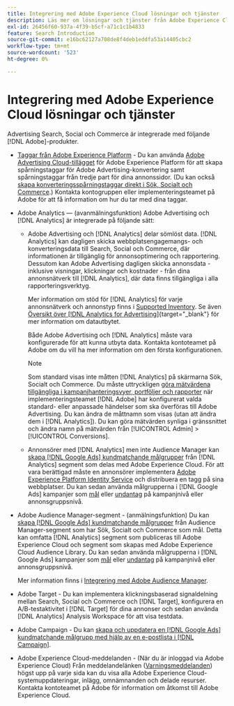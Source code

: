 ```yaml
---
title: Integrering med Adobe Experience Cloud lösningar och tjänster
description: Läs mer om lösningar och tjänster från Adobe Experience Cloud för sökmotoroptimering, sociala medier och Commerce.
exl-id: 26456f60-937a-4f39-b5cf-a71c1c1b4833
feature: Search Introduction
source-git-commit: e16bc62127a708de8f4deb1eddfa53a14405cbc2
workflow-type: tm+mt
source-wordcount: '523'
ht-degree: 0%

---
```


# Integrering med Adobe Experience Cloud lösningar och tjänster

Advertising Search, Social och Commerce är integrerade med följande [!DNL Adobe]-produkter.

* [Taggar från Adobe Experience Platform](https://experienceleague.adobe.com/docs/experience-platform/tags/extensions/client/overview.html) - Du kan använda [Adobe Advertising Cloud-tillägget](https://exchange.adobe.com/apps/ec/100155) för Adobe Experience Platform för att skapa spårningstaggar för Adobe Advertising-konvertering samt spårningstaggar från tredje part för dina annonssidor. (Du kan också [skapa konverteringsspårningstaggar direkt i Sök, Socialt och Commerce](/help/search-social-commerce/tools/conversion-tag-generate.md).) Kontakta kontogruppen eller implementeringsteamet på Adobe för att få information om hur du tar med dina taggar.

* Adobe Analytics — (avanmälningsfunktion) Adobe Advertising och [!DNL Analytics] är integrerade på följande sätt:

   * Adobe Advertising och [!DNL Analytics] delar sömlöst data. [!DNL Analytics] kan dagligen skicka webbplatsengagemangs- och konverteringsdata till Search, Social och Commerce, där informationen är tillgänglig för annonsoptimering och rapportering. Dessutom kan Adobe Advertising dagligen skicka annonsdata - inklusive visningar, klickningar och kostnader - från dina annonsnätverk till [!DNL Analytics], där data finns tillgängliga i alla rapporteringsverktyg.

     Mer information om stöd för [!DNL Analytics] för varje annonsnätverk och annonstyp finns i [Supported Inventory](/help/search-social-commerce/introduction/supported-inventory.md). Se även [Översikt över [!DNL Analytics for Advertising]](https://experienceleague.adobe.com/docs/advertising/integrations/analytics/overview.html){target="_blank"} för mer information om datautbytet.

     Både Adobe Advertising och [!DNL Analytics] måste vara konfigurerade för att kunna utbyta data. Kontakta kontoteamet på Adobe om du vill ha mer information om den första konfigurationen.

     >[!NOTE]
     >
     >Som standard visas inte måtten [!DNL Analytics] på skärmarna Sök, Socialt och Commerce. Du måste uttryckligen [göra mätvärdena tillgängliga i kampanjhanteringsvyer, portföljer och rapporter](/help/search-social-commerce/admin/conversion-metrics/conversion-metric-about.md) när implementeringsteamet [!DNL Adobe] har konfigurerat valda standard- eller anpassade händelser som ska överföras till Adobe Advertising. Du kan ändra de måttnamn som visas (utan att ändra dem i [!DNL Analytics]). Du kan göra mätvärden synliga i gränssnittet och ändra namn på mätvärden från [!UICONTROL Admin] > [!UICONTROL Conversions].

   * Annonsörer med [!DNL Analytics] men inte Audience Manager kan [skapa [!DNL Google Ads] kundmatchande målgrupper](/help/search-social-commerce/campaign-management/campaigns/google-audience-from-adobe-audience.md) från [!DNL Analytics] segment som delas med Adobe Experience Cloud. För att vara berättigad måste en annonsörer implementera [Adobe Experience Platform Identity Service](https://experienceleague.adobe.com/docs/id-service/using/home.html) och distribuera en tagg på sina webbplatser. Du kan sedan använda målgrupperna i [!DNL Google Ads] kampanjer som [mål](/help/search-social-commerce/campaign-management/campaigns/audience-targets-manage.md) eller [undantag](/help/search-social-commerce/campaign-management/campaigns/audience-exclusions-manage.md) på kampanjnivå eller annonsgruppsnivå.

* Adobe Audience Manager-segment - (anmälningsfunktion) Du kan [skapa [!DNL Google Ads] kundmatchande målgrupper](/help/search-social-commerce/campaign-management/campaigns/google-audience-from-adobe-audience.md) från Audience Manager-segment som har Sök, Socialt och Commerce som mål. Detta kan omfatta [!DNL Analytics] segment som publiceras till Adobe Experience Cloud och segment som skapas med Adobe Experience Cloud Audience Library. Du kan sedan använda målgrupperna i [!DNL Google Ads] kampanjer som [mål](/help/search-social-commerce/campaign-management/campaigns/audience-targets-manage.md) eller [undantag](/help/search-social-commerce/campaign-management/campaigns/audience-exclusions-manage.md) på kampanjnivå eller annonsgruppsnivå.

  Mer information finns i [Integrering med Adobe Audience Manager](https://experienceleague.adobe.com/docs/advertising/integrations/audience-manager/overview.html).

* Adobe Target - Du kan implementera klickningsbaserad signaldelning mellan Search, Social och Commerce och [!DNL Target], konfigurera en A/B-testaktivitet i [!DNL Target] för dina annonser och sedan använda [!DNL Analytics] Analysis Workspace för att visa testdata.

* Adobe Campaign - Du kan [skapa och uppdatera en [!DNL Google Ads] kundmatchande målgrupp med hjälp av en e-postlista i [!DNL Campaign]](/help/search-social-commerce/campaign-management/campaigns/google-audience-from-campaign-email-list.md).

* Adobe Experience Cloud-meddelanden - (När du är inloggad via Adobe Experience Cloud) Från meddelandelänken ([Varningsmeddelanden](/help/search-social-commerce/assets/notifications-panel.png "Varningsmeddelanden")) högst upp på varje sida kan du visa alla Adobe Experience Cloud-systemuppdateringar, inlägg, omnämnanden och delade resurser. Kontakta kontoteamet på Adobe för information om åtkomst till Adobe Experience Cloud.
